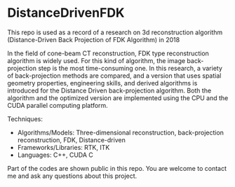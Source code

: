 # DistanceDrivenFDK

This repo is used as a record of a research on 3d reconstruction algorithm (Distance-Driven Back Projection of FDK Algorithm) in 2018

In the field of cone-beam CT reconstruction, FDK type reconstruction algorithm is widely used. 
For this kind of algorithm, the image back-projection step is the most time-consuming one. 
In this research, a variety of back-projection methods are compared, and a version that uses spatial geometry properties, 
engineering skills, and derived algorithms is introduced for the Distance Driven back-projection algorithm. 
Both the algorithm and the optimized version are implemented using the CPU and the CUDA parallel computing platform.

Techniques:
   - Algorithms/Models: Three-dimensional reconstruction, back-projection reconstruction, FDK, Distance-driven
   - Frameworks/Libraries: RTK, ITK
   - Languages: C++, CUDA C

Part of the codes are shown public in this repo. You are welcome to contact me and ask any questions about this project.
